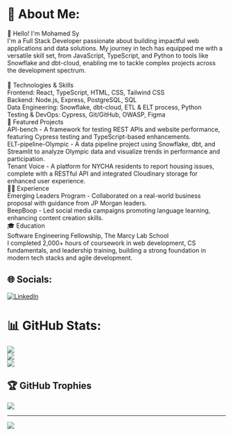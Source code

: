 # 💫 About Me:
👋 Hello! I'm Mohamed Sy<br>I'm a Full Stack Developer passionate about building impactful web applications and data solutions. My journey in tech has equipped me with a versatile skill set, from JavaScript, TypeScript, and Python to tools like Snowflake and dbt-cloud, enabling me to tackle complex projects across the development spectrum.<br><br>🔧 Technologies & Skills<br>Frontend: React, TypeScript, HTML, CSS, Tailwind CSS<br>Backend: Node.js, Express, PostgreSQL, SQL<br>Data Engineering: Snowflake, dbt-cloud, ETL & ELT process, Python<br>Testing & DevOps: Cypress, Git/GitHub, OWASP, Figma<br>🚀 Featured Projects<br>API-bench - A framework for testing REST APIs and website performance, featuring Cypress testing and TypeScript-based enhancements.<br>ELT-pipeline-Olympic - A data pipeline project using Snowflake, dbt, and Streamlit to analyze Olympic data and visualize trends in performance and participation.<br>Tenant Voice - A platform for NYCHA residents to report housing issues, complete with a RESTful API and integrated Cloudinary storage for enhanced user experience.<br>🧑‍💼 Experience<br>Emerging Leaders Program - Collaborated on a real-world business proposal with guidance from JP Morgan leaders.<br>BeepBoop - Led social media campaigns promoting language learning, enhancing content creation skills.<br>🎓 Education<br>Software Engineering Fellowship, The Marcy Lab School<br>I completed 2,000+ hours of coursework in web development, CS fundamentals, and leadership training, building a strong foundation in modern tech stacks and agile development.


## 🌐 Socials:
[![LinkedIn](https://img.shields.io/badge/LinkedIn-%230077B5.svg?logo=linkedin&logoColor=white)](https://linkedin.com/in/www.linkedin.com/in/mohamed-s-179b20230) 

# 📊 GitHub Stats:
![](https://github-readme-stats.vercel.app/api?username=MohamedSy1&theme=merko&hide_border=false&include_all_commits=false&count_private=false)<br/>
![](https://github-readme-streak-stats.herokuapp.com/?user=MohamedSy1&theme=merko&hide_border=false)<br/>
![](https://github-readme-stats.vercel.app/api/top-langs/?username=MohamedSy1&theme=merko&hide_border=false&include_all_commits=false&count_private=false&layout=compact)


## 🏆 GitHub Trophies
![](https://github-profile-trophy.vercel.app/?username=MohamedSy1&theme=radical&no-frame=false&no-bg=true&margin-w=4)

---
[![](https://visitcount.itsvg.in/api?id=MohamedSy1&icon=0&color=0)](https://visitcount.itsvg.in)

<!-- Proudly created with GPRM ( https://gprm.itsvg.in ) -->
